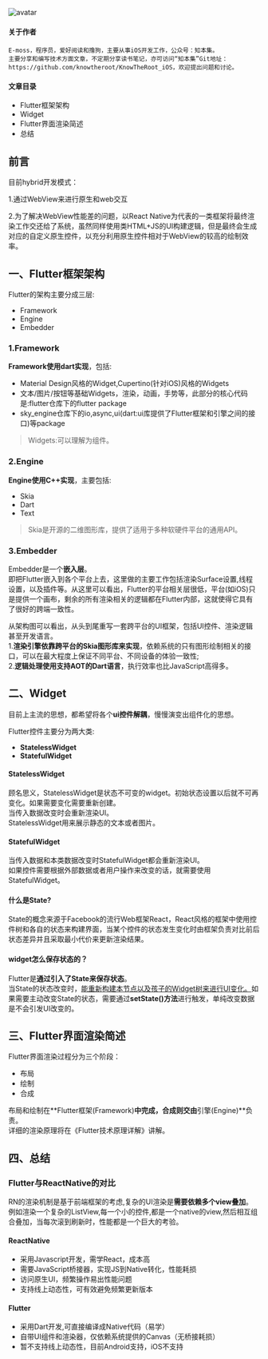 ![avatar](https://user-gold-cdn.xitu.io/2019/4/10/16a07199d04afb58?w=1600&h=586&f=png&s=41169)
#### 关于作者
```
E-moss，程序员，爱好阅读和撸狗，主要从事iOS开发工作，公众号：知本集。  
主要分享和编写技术方面文章，不定期分享读书笔记，亦可访问“知本集”Git地址：https://github.com/knowtheroot/KnowTheRoot_iOS，欢迎提出问题和讨论。
```
#### 文章目录
- Flutter框架架构
- Widget
- Flutter界面渲染简述
- 总结
## 前言

目前hybrid开发模式：

1.通过WebView来进行原生和web交互

2.为了解决WebView性能差的问题，以React Native为代表的一类框架将最终渲染工作交还给了系统，虽然同样使用类HTML+JS的UI构建逻辑，但是最终会生成对应的自定义原生控件，以充分利用原生控件相对于WebView的较高的绘制效率。

## 一、Flutter框架架构
Flutter的架构主要分成三层:
- Framework 
- Engine
- Embedder

### 1.Framework
**Framework使用dart实现**，包括:  
- Material Design风格的Widget,Cupertino(针对iOS)风格的Widgets
- 文本/图片/按钮等基础Widgets，渲染，动画，手势等，此部分的核心代码是:flutter仓库下的flutter package
- sky_engine仓库下的io,async,ui(dart:ui库提供了Flutter框架和引擎之间的接口)等package
> Widgets:可以理解为组件。

### 2.Engine
**Engine使用C++实现**，主要包括:
- Skia
- Dart
- Text
  
> Skia是开源的二维图形库，提供了适用于多种软硬件平台的通用API。

### 3.Embedder

Embedder是一个**嵌入层**。  
即把Flutter嵌入到各个平台上去，这里做的主要工作包括渲染Surface设置,线程设置，以及插件等。从这里可以看出，Flutter的平台相关层很低，平台(如iOS)只是提供一个画布，剩余的所有渲染相关的逻辑都在Flutter内部，这就使得它具有了很好的跨端一致性。
  
 从架构图可以看出，从头到尾重写一套跨平台的UI框架，包括UI控件、渲染逻辑甚至开发语言。  
 1.**渲染引擎依靠跨平台的Skia图形库来实现**，依赖系统的只有图形绘制相关的接口，可以在最大程度上保证不同平台、不同设备的体验一致性;  
 2.**逻辑处理使用支持AOT的Dart语言**，执行效率也比JavaScript高得多。
 
## 二、Widget
 
 目前上主流的思想，都希望将各个**ui控件解耦**，慢慢演变出组件化的思想。
   
   Flutter控件主要分为两大类:
   - **StatelessWidget**
   - **StatefulWidget**
 

#### StatelessWidget
顾名思义，StatelessWidget是状态不可变的widget。初始状态设置以后就不可再变化。如果需要变化需要重新创建。  
当传入数据改变时会重新渲染UI。  
StatelessWidget用来展示静态的文本或者图片。

#### StatefulWidget
当传入数据和本类数据改变时StatefulWidget都会重新渲染UI。  
如果控件需要根据外部数据或者用户操作来改变的话，就需要使用StatefulWidget。

#### 什么是State?
State的概念来源于Facebook的流行Web框架React，React风格的框架中使用控件树和各自的状态来构建界面，当某个控件的状态发生变化时由框架负责对比前后状态差异并且采取最小代价来更新渲染结果。

#### widget怎么保存状态的？
Flutter是**通过引入了State来保存状态**。  
当State的状态改变时，<u>能重新构建本节点以及孩子的Widget树来进行UI变化。</u>如果需要主动改变State的状态，需要通过**setState()方法**进行触发，单纯改变数据是不会引发UI改变的。

## 三、Flutter界面渲染简述
Flutter界面渲染过程分为三个阶段：
- 布局
- 绘制
- 合成

布局和绘制在**Flutter框架(Framework)**中完成，合成则交由**引擎(Engine)**负责。  
详细的渲染原理将在《Flutter技术原理详解》讲解。

## 四、总结
### Flutter与ReactNative的对比
RN的渲染机制是基于前端框架的考虑,复杂的UI渲染是**需要依赖多个view叠加**。  
例如渲染一个复杂的ListView,每一个小的控件,都是一个native的view,然后相互组合叠加，当每次滚到刷新时，性能都是一个巨大的考验。
#### ReactNative

- 采用Javascript开发，需学React，成本高
- 需要JavaScript桥接器，实现JS到Native转化，性能耗损
- 访问原生UI，频繁操作易出性能问题 
- 支持线上动态性，可有效避免频繁更新版本

#### Flutter

- 采用Dart开发,可直接编译成Native代码（易学）
- 自带UI组件和渲染器，仅依赖系统提供的Canvas（无桥接耗损）
- 暂不支持线上动态性，目前Android支持，iOS不支持
